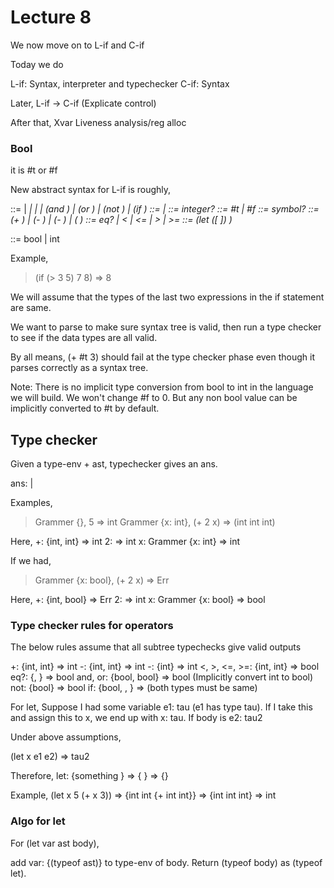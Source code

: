 # Lecture 8

We now move on to L-if and C-if

Today we do

L-if: Syntax, interpreter and typechecker
C-if: Syntax

Later, L-if -> C-if (Explicate control)

After that, Xvar Liveness analysis/reg alloc

### Bool

it is #t or #f

New abstract syntax for L-if is roughly,

<exp> ::= <const> | <var> | <let> | <prim-app> | (and <exp> <exp>) | (or <exp> <exp>) | (not <exp>) | (if <exp> <exp> <exp>)
<const> ::= <int> | <bool>
<int> ::= integer?
<bool> ::= #t | #f
<var> ::= symbol?
<prim-app> ::= (+ <exp> <exp>) | (- <exp> <exp>) | (- <exp>) | (<rel-op> <exp> <exp>)
<rel-op> ::= eq? | < | <= | > | >=
<let> ::= (let ([<var> <exp>]) <body>)

<type> ::= bool | int

Example,

> (if (> 3 5) 7 8) => 8

We will assume that the types of the last two expressions in the if statement are same.

We want to parse to make sure syntax tree is valid, then run a type checker to see if the data types are all valid.

By all means, (+ #t 3) should fail at the type checker phase even though it parses correctly as a syntax tree.

Note: There is no implicit type conversion from bool to int in the language we will build. We won't change #f to 0. But any non bool value can be implicitly converted to #t by default.

## Type checker

Given a type-env + ast, typechecker gives an ans.

ans: <type> | <err>

Examples,

> Grammer {}, 5 => int
> Grammer {x: int}, (+ 2 x) => (int int int)

Here,	+: {int, int} => int
	2: => int
	x: Grammer {x: int} => int

If we had,
> Grammer {x: bool}, (+ 2 x) => Err

Here,	+: {int, bool} => Err
	2: => int
	x: Grammer {x: bool} => bool
	
### Type checker rules for operators

The below rules assume that all subtree typechecks give valid outputs

+: {int, int} => int
-: {int, int} => int
-: {int} => int
<, >, <=, >=: {int, int} => bool
eq?: {<type>, <type>} => bool
and, or: {bool, bool} => bool (Implicitly convert int to bool)
not: {bool} => bool
if: {bool, <type>, <type>} => <type> (both types must be same)

For let, Suppose I had some variable e1: tau (e1 has type tau).
If I take this and assign this to x, we end up with x: tau.
If body is e2: tau2

Under above assumptions,

(let x e1 e2) => tau2

Therefore,
let: {something <type1> <type2>} => {<type1> <type1> <type2>} => {<type2>}

Example, (let x 5 (+ x 3)) => {int int {+ int int}} => {int int int} => int

### Algo for let

For (let var ast body),

add var: {(typeof ast)} to type-env of body. Return (typeof body) as (typeof let).

